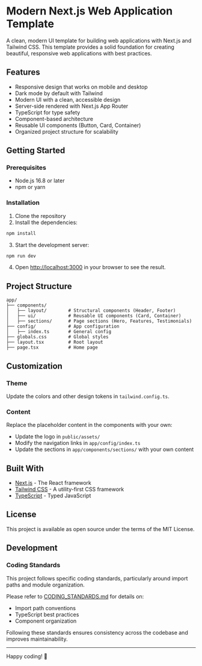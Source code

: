 # Modern Next.js Web Application Template

A clean, modern UI template for building web applications with Next.js and Tailwind CSS. This template provides a solid foundation for creating beautiful, responsive web applications with best practices.

## Features

- Responsive design that works on mobile and desktop
- Dark mode by default with Tailwind
- Modern UI with a clean, accessible design
- Server-side rendered with Next.js App Router
- TypeScript for type safety
- Component-based architecture
- Reusable UI components (Button, Card, Container)
- Organized project structure for scalability

## Getting Started

### Prerequisites

- Node.js 16.8 or later
- npm or yarn

### Installation

1. Clone the repository
2. Install the dependencies:

```bash
npm install
```

3. Start the development server:

```bash
npm run dev
```

4. Open [http://localhost:3000](http://localhost:3000) in your browser to see the result.

## Project Structure

```
app/
├── components/
│   ├── layout/        # Structural components (Header, Footer)
│   ├── ui/            # Reusable UI components (Card, Container)
│   ├── sections/      # Page sections (Hero, Features, Testimonials)
├── config/            # App configuration
│   ├── index.ts       # General config
├── globals.css        # Global styles
├── layout.tsx         # Root layout
├── page.tsx           # Home page
```

## Customization

### Theme

Update the colors and other design tokens in `tailwind.config.ts`.

### Content

Replace the placeholder content in the components with your own:

- Update the logo in `public/assets/`
- Modify the navigation links in `app/config/index.ts`
- Update the sections in `app/components/sections/` with your own content

## Built With

- [Next.js](https://nextjs.org/) - The React framework
- [Tailwind CSS](https://tailwindcss.com/) - A utility-first CSS framework
- [TypeScript](https://www.typescriptlang.org/) - Typed JavaScript

## License

This project is available as open source under the terms of the MIT License.

## Development

### Coding Standards

This project follows specific coding standards, particularly around import paths and module organization. 

Please refer to [CODING_STANDARDS.md](./CODING_STANDARDS.md) for details on:
- Import path conventions
- TypeScript best practices
- Component organization

Following these standards ensures consistency across the codebase and improves maintainability.

---

Happy coding! 🚀 